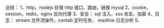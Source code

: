 总结：
1、http，nodejs 处理 http 接口、路由，链接 mysql
2、cookie，session，redis，nginx 反向代理
3、安全： sql 注入、xss 攻击，加密
4、日志： stream 文件流操作，contab 定时任务， readline 日志分析
5、
